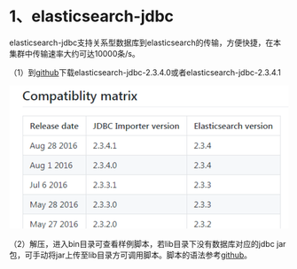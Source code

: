 # 1、elasticsearch-jdbc

elasticsearch-jdbc支持关系型数据库到elasticsearch的传输，方便快捷，在本集群中传输速率大约可达10000条/s。

（1）到[github](https://github.com/jprante/elasticsearch-jdbc/tree/2.3.4.0)下载elasticsearch-jdbc-2.3.4.0或者elasticsearch-jdbc-2.3.4.1

![](/assets/jdbc.png)

（2）解压，进入bin目录可查看样例脚本，若lib目录下没有数据库对应的jdbc jar包，可手动将jar上传至lib目录方可调用脚本。脚本的语法参考[github](https://github.com/jprante/elasticsearch-jdbc/tree/2.3.4.0)。

